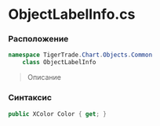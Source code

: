 
# ObjectLabelInfo.cs
### Расположение
```csharp
namespace TigerTrade.Chart.Objects.Common  
    class ObjectLabelInfo
```

> Описание

### Синтаксис
```csharp
public XColor Color { get; }
```
